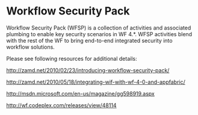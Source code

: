 Workflow Security Pack
========================

Workflow Security Pack (WFSP) is a collection of activities and associated plumbing to enable key security scenarios
in WF 4.*.  WFSP activities blend with the rest of the WF to bring end-to-end integrated security into workflow solutions.

Please see following resources for additional details: 

http://zamd.net/2010/02/23/introducing-workflow-security-pack/

http://zamd.net/2010/05/18/integrating-wif-with-wf-4-0-and-appfabric/

http://msdn.microsoft.com/en-us/magazine/gg598919.aspx

http://wf.codeplex.com/releases/view/48114


